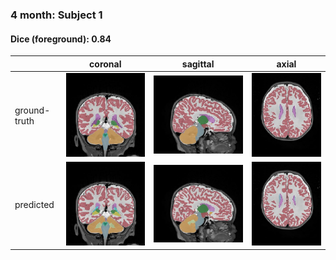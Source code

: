 ### 4 month: Subject 1
#### Dice (foreground): 0.84

|             | coronal     | sagittal | axial
| ----------- | ----------- | ---- | --- 
| ground-truth      | ![](../../../../img/Task510/4mo/subject_01/coronal/ground_truth.jpg)        | ![](../../../../img/Task510/4mo/subject_01/sagittal/ground_truth.jpg) | ![](../../../../img/Task510/4mo/subject_01/axial/ground_truth.jpg)
| predicted   | ![](../../../../img/Task510/4mo/subject_01/coronal/inferred.jpg)        | ![](../../../../img/Task510/4mo/subject_01/sagittal/inferred.jpg) | ![](../../../../img/Task510/4mo/subject_01/axial/inferred.jpg)
